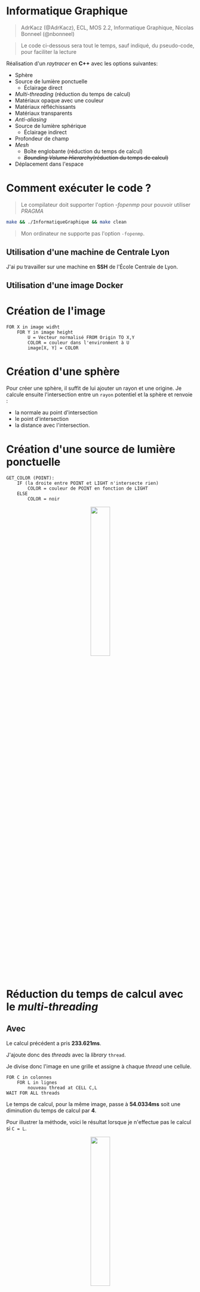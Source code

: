 # Informatique Graphique

> AdrKacz (@AdrKacz), ECL, MOS 2.2, Informatique Graphique, Nicolas Bonneel (@nbonneel)

> Le code ci-dessous sera tout le temps, sauf indiqué, du pseudo-code, pour faciliter la lecture

Réalisation d'un *raytracer* en **C++** avec les options suivantes:
- Sphère
- Source de lumière ponctuelle
    - Éclairage direct
- *Multi-threading* (réduction du temps de calcul)
- Matériaux opaque avec une couleur
- Matériaux réfléchissants
- Matériaux transparents
- *Anti-aliasing*
- Source de lumière sphérique
    - Éclairage indirect
- Profondeur de champ
- *Mesh*
    - Boîte englobante (réduction du temps de calcul)
    - ~~*Bounding Volume Hierarchy*(réduction du temps de calcul)~~
- Déplacement dans l'espace

# Comment exécuter le code ?

> Le compilateur doit supporter l'option *-fopenmp* pour pouvoir utiliser *PRAGMA*

```sh
make && ./InformatiqueGraphique && make clean
```

> Mon ordinateur ne supporte pas l'option `-fopenmp`.

## Utilisation d'une machine de Centrale Lyon

 J'ai pu travailler sur une machine en **SSH** de l'École Centrale de Lyon.

## Utilisation d'une image Docker

# Création de l'image

```
FOR X in image widht
    FOR Y in image height
        U = Vecteur normalisé FROM Origin TO X,Y
        COLOR = couleur dans l'environment à U
        image[X, Y] = COLOR
```

# Création d'une sphère

Pour créer une sphère, il suffit de lui ajouter un rayon et une origine. Je calcule ensuite l'intersection entre un `rayon` potentiel et la sphère et renvoie :
- la normale au point d'intersection
- le point d'intersection 
- la distance avec l'intersection.

# Création d'une source de lumière ponctuelle

```
GET_COLOR (POINT):
    IF (la droite entre POINT et LIGHT n'intersecte rien)
        COLOR = couleur de POINT en fonction de LIGHT
    ELSE
        COLOR = noir
```

<p float="left" align="middle">
    <img src="./outputs/be1-1.png" width="32%">
</p>

# Réduction du temps de calcul avec le *multi-threading*

## Avec <thread>

Le calcul précédent a pris **233.621ms**.

J'ajoute donc des *threads* avec la *library* `thread`.

Je divise donc l'image en une grille et assigne à chaque *thread* une cellule.

```
FOR C in colonnes
    FOR L in lignes
        nouveau thread at CELL C,L
WAIT FOR ALL threads
```

Le temps de calcul, pour la même image, passe à **54.0334ms** soit une diminution du temps de calcul par **4**.

Pour illustrer la méthode, voici le résultat lorsque je n'effectue pas le calcul si `C = L`.

<p float="left" align="middle">
    <img src="./outputs/be1-parallel-diag.png" width="32%">
</p>

### Temps de calcul

> Réalisé pour une sphère dans une pièce composée de quatres autres sphères, sans aucune amélioration de rendu.

Calcul en parralèle | Temps de calcul
--  | --
Non | **233.621 ms**
Oui | **54.0334 ms**

## Avec Pragma

Cependant, cette méthode allourdie le code. En effet, il faut découper au préalable l'image, lancer chaque *thread* individuellement, puis attendre la fin de chaque *thread*.

Pour éviter de modifier le code, j'utile donc *PRAGMA* qui permet d'obtenir un résultat similaire en une instruction: `#pragma omp parallel for num_threads(OMP_NUM_THREADS) schedule(dynamic, 1)`

# Ajouts des matériaux

## Matériaux opaques

Les matériaux opaques rajoute la possibilté de définir un **albedo** qui est la couleur de l'objet.

```
GET COLOR (POINT): (vector)
    RETURN (vector)ALBEDO * (flottant)intensité à POINT
```

<p float="left" align="middle">
    <img src="outputs/be2-color.png" width="32%">
</p>

## Matériaux réfléchissants

Les matériaux réfléchissants renvoient les rayons lumineux reçus par le *raytracer*.

```
IF boule IS reflechissante
    R = rayon réfléchi à intersection avec de boule
    IF intersection I entre une boule et R
        RETURN GET_COLOR (I)
```

<p float="left" align="middle">
    <img src="outputs/be2-bounce.png" width="32%">
</p>

## Matériaux transparents

Les matériaux transparents laissent passer les rayons lumineux reçu par le *raytracer*.

Il faut bien distinguer les rayons entrant dans le matériau et les rayons sortant du matériau.

> Dans le code, `n` symbolise l'**indice de refraction**.

```
IF boule IS transparent
    IF rayon IS entrant
        N1 = n de air
        N2 = n de boule
    ELSE
        N1 = n de boule
        N2 = n de air

    T = rayon transmis en fonction de N1 / N2 à intersection avec boule 

    if intersection I entre boule et T
        RETURN GET_COLOR (I)
```

<p float="left" align="middle">
    <img src="outputs/be2-transparence.png" width="32%">
</p>

# Réduction du crénelage par *anti-aliasing*

Réduction du crénelage | Méthode
-- | --
Non | Envoyer **un rayon par pixel** pour obtenir sa couleur
Oui | Envoyer **n rayon par pixel** selon une **distribution normale** sur la surface du pixel


<p float="left" align="middle">
    <img src="outputs/be3-box-muller.png" width="32%">
</p>

# Création d'une source de lumière sphérique

## Éclairage indirect

Ajouter de l'éclairage indirect consiste à prendre en compte les contributions des rayons ayant rebondis plusieurs fois sur d'autre surfaces avant d'éclairer la surface étudiée.

Ici, je simule le phénomène inverse : à chaque fois que j'intersecte avec une surface, je renvoie un nouveau rayon dans une direction aléatoire pour ajouter sa contribution. 

> Il faut penser à limiter le nombre maximum de rebond : `Environment::BOUNCES_MAX`

```
GET_COLOR (POINT, NOMBRE REBOND):
    IF NOMBRE REBONDS > Environment::BOUNCES_MAX:
        RETURN

    W = rayon aléatoire émis autour de intersection selon une loi uniforme
    IF intersection I avec une boule
        COLOR += GET_COLOR (I, NOMBRE REBOND + 1)
```

<p float="left" align="middle">
    <img src="outputs/indirect-lighting-128-rays.png" width="32%">
</p>

## Éclairage non ponctuelle

Jusqu'à présent, l'éclairage provenait d'un point dans l'espace. Maintenant que chaque object est éclairé par son environment, nous pouvons ajouter des boules qui émettent de la lumière.

Un rayon issu de l'éclairage indirect a une intensité positive lorsqu'il rébondit jusqu'à une boule émissive.

```
GET_COLOT (POINT):
    IF boule IS émissive
        RETURN lumière de la boule fonction de son albedo et de son intensité
```

<p float="left" align="middle">
    <img src="outputs/be4-light-r20.png" width="32%">
</p>

Les chances d'arriver jusqu'à une boule émissive au hasard sont faibles, l'environment est donc sombre. Pour contrer ce problème, j'envoie deux rayons pour l'éclairage indirect :
- un dans une direction uniformément aléatoire *(le même que jusqu'à présent)* ;
- un dans la direction d'une boule émissive.

<p float="left" align="middle">
    <img src="outputs/be4-light-smart-r20.png" width="32%">
</p>

# Paramétrage de la profondeur de champ de la caméra

Pour simuler la profondeur de champ, je simule l'ouverture d'une caméra. Le rayon émis de la caméra ne provient plus d'un point fixe.

```
O = origine de la caméra
B = vecteur normalemment aléatoire
O += B

R = rayon issu du vecteur partant de O + B de longeur FOCAL DISTANCE en pointant dans la direction de la caméra
```

# Création de *mesh*

## Un triangle

<p float="left" align="middle">
    <img src="outputs/be5-one-triangle.png" width="32%">
</p>

## Un chien

<p float="left" align="middle">
    <img src="outputs/dog-512.png" width="32%">
</p>

## Réduction du temps de calcul avec une boîte englobante

> Tous les paramètres d'amélioration du rendu sont désactivés, il n'y a que de l'éclairage directe.

Utilisation de la *Bounding Box* | Temps de calcul
-- | --
Non | **40610 ms**
Oui | **11788 ms**

## ~~Réduction du temps de calcul avec un *Bounding Volume Hierarchy*~~

# Déplacement de la caméra dynamique dans l'espace

![Mouvement dans l'espace](./outputs/be2-extra-movement.gif)

## Comment se déplacer

> Séquence utiliser pour la présentation : `zzzzzzddddddzzzzzzzzzqqqqqzzzzzzzzqqqqqsssss`

1. Lancer le programme comme précedement
2. Utiliser `zqsd` pour se déplacer
 - `z` : en avant
 - `s` : en arrière
 - `q` : tourner à gauche
 - `d` : tourner à droite
3. `ENTER` pour valider la suite de mouvements

Par exemple, si je souhaite faire deux pas en avant puis regarder à gaude de deux crans, je peux entrer : 

```
zzqq
```

# Les erreurs que j'ai rencontrées

**TODO: Détailler la correction**

**TODO: Ajouter erreur du triangle dédoublé**

## Intersection avec soi-même

Lorsque le rayon réfléchi est émis d'une surface, si je ne déplace pas l'object d'un petit **delta** en direction de la normale de l'object, le rayon à une forte de chance d'intersecter avec la surface initiale à cause de la discrétisation de l'espace.

<p float="left" align="middle">
    <img src="./outputs/be2-bounce-artefact.png" width="32%">
</p>

## Éclairage indirect saturé

<p float="left" align="middle">
    <img src="./outputs/indirect-lighting-error.png" width="32%">
</p>

## Erreur de `type`

Lors du parcours des pixels selon `x` et `y` entre `0` et `width` ou `height` respectivement, j'ai utilisé le type `unsigned int` pour `x` et `y`.

Cependant, je soustrait une valeur (la moitié de la taille de l'écran) à `x` et `y` pour recentrer le rayon. Si `x` ou `y` sont trop faibles (inférieur à la moitié de la taille de l'écran), le calcul est négatif, hors un `unsigned int` ne peut pas l'être, ce qui résulte en la limite supérieur au type `unsigned int`.

Cela donne un rayon partant d'éexcessivement loin qui n'intersecte avec rien, d'où le découpage en carré uniforme noir ou gris (gris si dans une des sphères consituant les murs extérieurs).

Il suffit *(après trois heures d'incompréhension)* d'utiliser le type `int` pour supprimer l'erreur.

<p float="left" align="middle">
    <img src="./outputs/dog-pragma-unsigned-int-error.png" width="32%">
</p>

## Bounding Volume Hierarchy lacunaire

<p float="left" align="middle">
    <img src="./outputs/dog-bvh-buggy.png" width="32%">
</p>

---

> Les informations ci-dessous ne sont plus à jour et ne font pas partie du rapport. Je les laisse à titre de *pense-bête* lors de mes futures utilisations de ce répertoire. 

# Notes
- [x] Calcul parallèle avec `<thread>`
    - Mesure de le différence de temps de calcul
- [X] Écrire le code dans plusieurs fichiers au lieu d'avoir un grand fichier

# BE1

## Objectif

- Image d'une sphère
- Source de lumière
- Boîte encapsulant la scène

## [Vector](src/Vector)

## [Ray](src/Ray)

## [Sphere](src/Sphere)

## [Environment](src/Environment)

## Main

```c++
int main(int argc, char* argv[]) {
	int W = 512;
	int H = 512;

    Environment E = Environment();
    E.add_sphere(Sphere(Vector(0, 0, 0), 10));

    E.add_sphere(Sphere(Vector(-10050, 0, 0), 10000));
    E.add_sphere(Sphere(Vector(+10050, 0, 0), 10000));
    E.add_sphere(Sphere(Vector(0, -10050, 0), 10000));
    E.add_sphere(Sphere(Vector(0, +10050, 0), 10000));
    E.add_sphere(Sphere(Vector(0, 0, -10050), 10000));
    E.add_sphere(Sphere(Vector(0, 0, +10050), 10000));

    E.add_light(Vector(30, 30, 25));
    // E.add_light(Vector(-20, -20, -15));
    

    Vector C = Vector(0, 0, 40);
    double alpha = 90 * M_PI / 180;
    double z = - W / (2 * tan(alpha / 2));
	
	std::vector<unsigned char> image(W*H * 3, 0);

    double rho = M_PI;
    double I = 5e6;

    auto start = std::chrono::high_resolution_clock::now();
	for (int i = 0; i < H; i++) {
		for (int j = 0; j < W; j++) {    
            Vector u = Vector(j - W / 2 + 0.5, H - i - H / 2 + 0.5, z);
            u.normalize();
            Ray r = Ray(C, u);

            Vector P, N;
            if (E.intersect(r, P, N))
            {
                double intensity = E.get_intensity(N, P, I, rho);
                intensity = clamp(intensity, 0., 255.);
                
                image[(i*W + j) * 3 + 0] = intensity;
			    image[(i*W + j) * 3 + 1] = intensity;
			    image[(i*W + j) * 3 + 2] = intensity;
            }
		}
	}
    auto end = std::chrono::high_resolution_clock::now();
    auto diff_sec = std::chrono::duration_cast<std::chrono::nanoseconds>(end - start);

    std::cout << "Temps pour la création de l'image: " << diff_sec.count() / 1000000.0 << "ms\n";

    std::string filename = "image";
    if (argc > 1) {
        filename = argv[1];
    }
    filename = "outputs/" + filename + ".png";
    stbi_write_png(filename.c_str(), W, H, 3, &image[0], 0);
	

	return 0;
}
```

## Résultat

![BE1-1](./outputs/be1-1.png)

> Temps pour la création de l'image: 233.621ms

## BE 1 - Extra

### Parallélisation

```c++
#include <thread>
#define NB_THREAD_GRID 4 // grid n * n > NB_THREAD = NB_THREAD_GRID * NB_THREAD_GRID
```

```c++
int main(int argc, char* argv[]) {
	// ...

    // Thread
    const int step = std::ceil(512 / NB_THREAD_GRID);
    std::thread threads[NB_THREAD_GRID * NB_THREAD_GRID];

    // ...
    for (int x = 0; x < NB_THREAD_GRID; x++)    
    {
        for (int y = 0; y < NB_THREAD_GRID; y++) {
            threads[NB_THREAD_GRID * x + y] = std::thread([x, y, &step, &z, &E, &W, &H, &C, &rho, &I, &image]()
            {
                // ...
            });
        }
    }
    
    for (int x = 0; x < NB_THREAD_GRID; x++)    
    {
        for (int y = 0; y < NB_THREAD_GRID; y++) {
            threads[x * NB_THREAD_GRID + y].join();
        }
    }
    // ...
}
```

![BE1-Parallel](./outputs/be1-parallel.png)

> Temps pour la création de l'image: 54.0334ms

**Nous avons diviser le temps de calcul par environ `4.5`.**

Pour voir l'exécution des `thread`, nous annulons l'éxécution sur la diagonale.

```c++
if (x == y)
{
    continue;
}
```

![BE1-Parallel-Diag](./outputs/be1-parallel-diag.png)

> Temps pour la création de l'image: 41.6291ms

# BE 2

## Objectif

- Construire des ombres projetées
- Construire des matériaux réfléchissants
- Construire des matériaux transparents

## BE 2 - Extra

### Déplacement dans l'espace

```c++
int main(int argc, char* argv[]) {
    // ...
    std::string mvt_sequence = "";
    bool is_alive = true;
    char c = ' ';
    while (is_alive) {
            refresh(filename, threads, step, z, E, W, H, C, rho, I, I_pow_factor, image);
            std::cin >> c;
            switch (c)
            {
            case 'z':
                C.move_forward(1.);
                break;
            case 's':
                C.move_forward(-1.);
                break;
            case 'a':
                C.move_right(1.);
                break;
            case 'e':
                C.move_right(-1.);
                break;
            case 'q':
                C.rotate(- M_PI / 12);
                break;
            case 'd':
                C.rotate(+ M_PI / 12);
                break;
            default:
                is_alive = false;
                break;
            }
            mvt_sequence += c;
    }
    std::cout << "Movement Sequence:\n" << mvt_sequence;    
	
	return 0;
}
```

### Réflection totale dans les matériaux transparent (TODO)

# BE 3

> BRDF Databse: https://www.merl.com/brdf/
> Global Illumination Compendium: https://people.cs.kuleuven.be/~philip.dutre/GI/


128 rayons par pixels.

![be3-indirect-lighting-128-rays](./outputs/indirect-lighting-128-rays.png)

> Temps pour la création de l'image: 26219.4ms

Anti-aliasing avec Box-Muller, `sigma = 0.5`, `32 rayons`.

![be3-indirect-lighting-128-rays](./outputs/be3-box-muller-sigma05.png)

> Temps pour la création de l'image: 6749.88.4ms

# BE 4 (absent)

![be4-light-r5.png](./outputs/be4-light-r5.png)

> Temps pour la création de l'image: 3922.12ms

![be4-light-r20.png](./outputs/be4-light-r20.png)

> Temps pour la création de l'image: 4106.09ms

![be4-light-smart-r5.png](./outputs/be4-light-smart-r5.png)

> Temps pour la création de l'image: 8059.9ms

![be4-light-smart-r20.png](./outputs/be4-light-smart-r20.png)

> Temps pour la création de l'image: 20706.6ms

![be4-2lights-r5-1e9.png](./outputs/be4-2lights-r5-1e9.png)

> Temps pour la création de l'image: 8310.03ms

![be4-2lights-r5-1e8.png](./outputs/be4-2lights-r5-1e8.png)

> Temps pour la création de l'image: 8540.31ms

*__QUESTION__ : Avec intensity de la lumière a 1e8, les sphéres emissives sont __GRISES__... est-ce dû à la reflection partielle qui ne devrait pas être prise en compte sur une lampe? (voir exemple au dessus)*

*__QUESTION__ : Quel paramètre prendre pour une diffraction correcte ? (essaie fait sans l'indirect lighting : explosion de point)*


# BE 5 - Maillage

![be5-one-triangle.png](./outputs/be5-one-triangle.png)

> Temps pour la création de l'image: 159.27ms